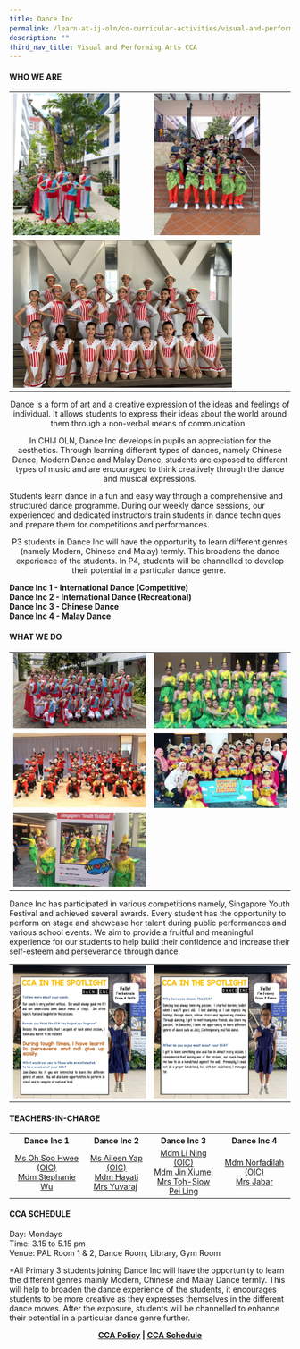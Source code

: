 ```yaml
---
title: Dance Inc
permalink: /learn-at-ij-oln/co-curricular-activities/visual-and-performing-arts/dance-inc/
description: ""
third_nav_title: Visual and Performing Arts CCA
---
```

<h4><strong>WHO WE ARE</strong></h4>
<table>
	<tbody>
		<tr>
		<td><img style="width: 80%;" src="/images/CCA/Danceheader1.jpeg"></td>
		<td><img style="width: 80%;" src="/images/CCA/Danceheader3.jpg"></td>
		</tr>
		<tr>
		<td colspan=2><img style="width: 80%;" src="/images/CCA/Danceheader2.jpg"></td>
		</tr>
	</tbody>
</table>

<p style="text-align: center;">Dance is a form of art and a creative expression of the ideas and feelings of individual. It allows students to express their ideas about the world around them through a non-verbal means of communication.&nbsp;</p>
<p style="text-align: center;">In CHIJ OLN, Dance Inc develops in pupils an appreciation for the aesthetics. Through learning different types of dances, namely Chinese Dance, Modern Dance and Malay Dance, students are exposed to different types of music and are encouraged to think creatively through the dance and musical expressions. </p>
	<p>Students learn dance in a fun and easy way through a comprehensive and structured dance programme. During our weekly dance sessions, our experienced and dedicated instructors train students in dance techniques and prepare them for competitions and performances.&nbsp;</p>
<p style="text-align: center;">P3 students in Dance Inc will have the opportunity to learn different genres (namely Modern, Chinese and Malay) termly. This broadens the dance experience of the students. In P4, students will be channelled to develop their potential in a particular dance genre.&nbsp;</p>
<p><strong> Dance Inc 1 - International Dance (Competitive)<br /></strong><strong>Dance Inc 2 - International Dance (Recreational)<br /></strong><strong>Dance Inc 3 - Chinese Dance<br /></strong><strong>Dance Inc 4 - Malay Dance</strong></p>
<h4><strong>WHAT WE DO</strong></h4>
<table style="border-collapse: collapse; width: 100%;" border="0">
<tbody>
<tr>
<td style="width: 50%;"><img src="/images/CCA/DanceWWD1.jpg"></td>
<td style="width: 50%;"><img src="/images/di3.jpg"></td>
</tr>
<tr>
<td style="width: 50%;"><img src="/images/di4.jpg"></td>
<td style="width: 50%;"><img src="/images/di5.jpg"></td>
</tr>
<tr>
<td style="width: 50%;"><img src="/images/di6.jpg"></td>
<td style="width: 50%;">&nbsp;</td>
</tr>
</tbody>
</table>
<p>Dance Inc has participated in various competitions namely, Singapore Youth Festival and achieved several awards. Every student has the opportunity to perform on stage and showcase her talent during public performances and various school events. We aim to provide a fruitful and meaningful experience for our students to help build their confidence and increase their self-esteem and perseverance through dance.</p>

<table>
<tbody>
<tr>
<td><img src="/images/CCA/DanceSpotlight1.jpg"></td>
<td><img src="/images/CCA/DanceSpotlight2.jpg"></td>
</tr>
</tbody>
</table>
<h4><strong>TEACHERS-IN-CHARGE</strong></h4>
<table>
<tbody>
<tr>
<th style="text-align: center;">Dance Inc 1</th>
<th style="text-align: center;">Dance Inc 2</th>
<th style="text-align: center;">Dance Inc 3</th>
<th style="text-align: center;">Dance Inc 4</th>
</tr>
<tr>
<td style="text-align: center;">
<div><a href="mailto:oh_soo_hwee@moe.edu.sg" target="">Ms Oh Soo Hwee (OIC)</a></div>
<div><a href="mailto:wu_li_chuang_stephanie@moe.edu.sg" target="">Mdm Stephanie Wu</a></div>
</td>
<td style="text-align: center;">
<div><a href="mailto:aileen_yap_hui_ling@moe.edu.sg" target="">Ms Aileen Yap (OIC)</a></div>
<div><a href="mailto:noor_hayati_yusof@moe.edu.sg" target="">Mdm Hayati</a><br/><a href="mailto:yuvaraj_thenmozhi@moe.edu.sg" target="">Mrs Yuvaraj</a>&nbsp;</div>
</td>
<td style="text-align: center;">
<div><a href="mailto:li_ning@moe.edu.sg" target="">Mdm Li Ning (OIC)</a></div>
<div><a href="mailto:jin_xiumei@moe.edu.sg" target="">Mdm Jin Xiumei</a></div>
<div><a href="mailto:siow_pei_ling@moe.edu.sg" target="">Mrs Toh-Siow Pei Ling</a></div>
</td>
<td style="text-align: center;">
<div><a href="mailto:norfadilah_sufke@moe.edu.sg" target="">Mdm Norfadilah (OIC)</a></div>
<div><a href="mailto:sangeetha_m_suppiah@moe.edu.sg" target="">Mrs Jabar</a></div>
</td>
</tr>
</tbody>
</table>
<h4><strong>CCA SCHEDULE</strong></h4>
<p>Day: Mondays<br />Time: 3.15 to 5.15 pm<br />Venue: PAL Room 1 &amp; 2, Dance Room, Library, Gym Room</p>
<p>*All Primary 3 students joining Dance Inc will have the opportunity to learn the different genres mainly Modern, Chinese and Malay Dance termly. This will help to broaden the dance experience of the students, it encourages students to be more creative as they expresses themselves in the different dance moves. After the exposure, students will be channelled to enhance their potential in a particular dance genre further.</p>
<p style="text-align: center;"><strong><a href="/learn-at-ij-oln/co-curricular-activities/cca-policy" target="_blank" rel="noopener">CCA Policy</a> | <a href="/learn-at-ij-oln/co-curricular-activities/cca-schedule" target="_blank" rel="noopener">CCA Schedule</a></strong></p>